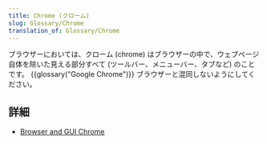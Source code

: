 ```yaml
---
title: Chrome (クローム)
slug: Glossary/Chrome
translation_of: Glossary/Chrome
---
```

ブラウザーにおいては、クローム (chrome) はブラウザーの中で、ウェブページ自体を除いた見える部分すべて (ツールバー、メニューバー、タブなど) のことです。 {{glossary("Google Chrome")}} ブラウザーと混同しないようにしてください。

## 詳細

- [Browser and GUI Chrome](http://www.nngroup.com/articles/browser-and-gui-chrome/)
